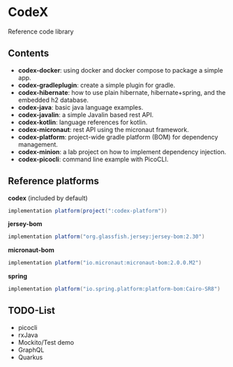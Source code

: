 # CodeX
Reference code library

## Contents

+ **codex-docker**: using docker and docker compose to package a simple app.
+ **codex-gradleplugin**: create a simple plugin for gradle.
+ **codex-hibernate**: how to use plain hibernate, hibernate+spring, and the embedded h2 database.
+ **codex-java**: basic java language examples.
+ **codex-javalin**: a simple Javalin based rest API.
+ **codex-kotlin**: language references for kotlin.
+ **codex-micronaut**: rest API using the micronaut framework.
+ **codex-platform**: project-wide gradle platform (BOM) for dependency management.
+ **codex-minion**: a lab project on how to implement dependency injection.
+ **codex-picocli**: command line example with PicoCLI.

## Reference platforms

**codex** (included by default)
```groovy
implementation platform(project(":codex-platform"))
```

**jersey-bom**
```groovy
implementation platform("org.glassfish.jersey:jersey-bom:2.30")
```

**micronaut-bom**
```groovy
implementation platform("io.micronaut:micronaut-bom:2.0.0.M2")
```

**spring**
```groovy
implementation platform("io.spring.platform:platform-bom:Cairo-SR8")
```

## TODO-List

+ picocli
+ rxJava
+ Mockito/Test demo
+ GraphQL 
+ Quarkus

